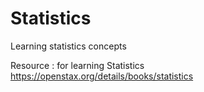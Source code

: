 # Statistics 
Learning statistics concepts

Resource :
   for learning Statistics https://openstax.org/details/books/statistics
